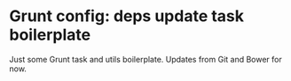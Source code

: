 Grunt config: deps update task boilerplate
==========================================

Just some Grunt task and utils boilerplate. Updates from Git and Bower for now.